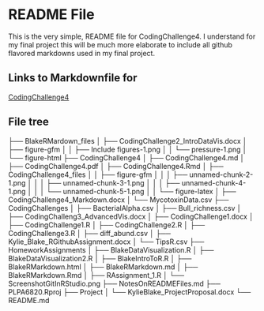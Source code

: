 # README File 
This is the very simple, README file for CodingChallenge4. I understand for my final project this will be much more elaborate to include all github flavored markdowns used in my final project. 

## Links to Markdownfile for

[CodingChallenge4](CodingChallenge4\CodingChallenge4.md)

## File tree
├── BlakeRMardown_files
│   ├── CodingChallenge2_IntroDataVis.docx
│   ├── figure-gfm
│   │   ├── Include figures-1.png
│   │   └── pressure-1.png
│   └── figure-html
├── CodingChallenge4
│   ├── CodingChallenge4.md
│   ├── CodingChallenge4.pdf
│   ├── CodingChallenge4.Rmd
│   ├── CodingChallenge4_files
│   │   ├── figure-gfm
│   │   │   ├── unnamed-chunk-2-1.png
│   │   │   ├── unnamed-chunk-3-1.png
│   │   │   ├── unnamed-chunk-4-1.png
│   │   │   └── unnamed-chunk-5-1.png
│   │   └── figure-latex
│   ├── CodingChallenge4_Markdown.docx
│   └── MycotoxinData.csv
├── CodingChallenges
│   ├── BacterialAlpha.csv
│   ├── Bull_richness.csv
│   ├── CodingChalleng3_AdvancedVis.docx
│   ├── CodingChallenge1.docx
│   ├── CodingChallenge1.R
│   ├── CodingChallenge2.R
│   ├── CodingChallenge3.R
│   ├── diff_abund.csv
│   ├── Kylie_Blake_RGithubAssignment.docx
│   └── TipsR.csv
├── HomeworkAssignments
│   ├── BlakeDataVisualization.R
│   ├── BlakeDataVisualization2.R
│   ├── BlakeIntroToR.R
│   ├── BlakeRMarkdown.html
│   ├── BlakeRMarkdown.md
│   ├── BlakeRMarkdown.Rmd
│   ├── RAssignment_1.R
│   └── ScreenshotGitInRStudio.png
├── NotesOnREADMEFiles.md
├── PLPA6820.Rproj
├── Project
│   └── KylieBlake_ProjectProposal.docx
└── README.md
